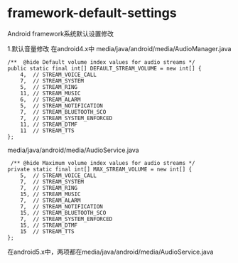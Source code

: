 # framework-default-settings
Android framework系统默认设置修改

1.默认音量修改
在android4.x中
media/java/android/media/AudioManager.java

    /**  @hide Default volume index values for audio streams */
    public static final int[] DEFAULT_STREAM_VOLUME = new int[] {
        4,  // STREAM_VOICE_CALL
        7,  // STREAM_SYSTEM
        5,  // STREAM_RING
        11, // STREAM_MUSIC
        6,  // STREAM_ALARM
        5,  // STREAM_NOTIFICATION
        7,  // STREAM_BLUETOOTH_SCO
        7,  // STREAM_SYSTEM_ENFORCED
        11, // STREAM_DTMF
        11  // STREAM_TTS
    };
    
media/java/android/media/AudioService.java

     /** @hide Maximum volume index values for audio streams */
    private static final int[] MAX_STREAM_VOLUME = new int[] {
        5,  // STREAM_VOICE_CALL
        7,  // STREAM_SYSTEM
        7,  // STREAM_RING
        15, // STREAM_MUSIC
        7,  // STREAM_ALARM
        7,  // STREAM_NOTIFICATION
        15, // STREAM_BLUETOOTH_SCO
        7,  // STREAM_SYSTEM_ENFORCED
        15, // STREAM_DTMF
        15  // STREAM_TTS
    };
    
在android5.x中，两项都在media/java/android/media/AudioService.java
